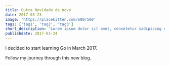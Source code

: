 ```yaml
---
title: Outra Novidade de novo
date: 2017-03-23
image: 'https://placekitten.com/600/500'
tags: ['tag1', 'tag2', 'tag3']
short_description: 'Lorem ipsum dolor sit amet, consetetur sadipscing elitr, sed diam nonumy eirmod tempor invidunt ut labore et dolore magna aliquyam erat, sed diam voluptua. At vero eos et accusam et justo duo dolores et ea rebum. Stet clita kasd gubergren'
publishdate: 2017-03-24
---
```


I decided to start learning Go in March 2017.

Follow my journey through this new blog.
